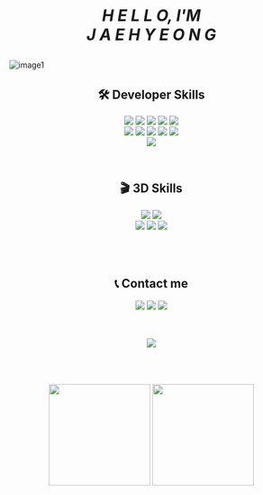 <h1>
  <p align="center">
    <i>H E L L O, I'M <br>J A E H Y E O N G</i>
  </p>
</h1>


![image1](https://user-images.githubusercontent.com/77396216/130805547-d2c12b1c-a870-49cf-a51c-e4cca3cc9dbf.jpg)


<h2><div align="center">🛠 Developer Skills </div></h2>

<div align="center">

<img src="https://img.shields.io/badge/HTML5-E34F26?style=flat-square&logo=HTML5&logoColor=white"/>  <img src="https://img.shields.io/badge/CSS3-1572B6?style=flat-square&logo=CSS3&logoColor=white"/>  <img src="https://img.shields.io/badge/Javascript-F7DF1E?style=flat-square&logo=javascript&logoColor=white"/>  <img src="https://img.shields.io/badge/jQuery-0769AD?style=flat-square&logo=jQuery&logoColor=white"/>  <img src="https://img.shields.io/badge/Bootstrap-7952B3?style=flat-square&logo=Bootstrap&logoColor=white"/>
</br>
<img src="https://img.shields.io/badge/Java-007396?style=flat-square&logo=Java&logoColor=white"/>  <img src="https://img.shields.io/badge/Spring-6DB33F?style=flat-square&logo=Spring&logoColor=white"/>  <img src="https://img.shields.io/badge/Spring Boot-6DB33F?style=flat-square&logo=Spring Boot&logoColor=white"/>  <img src="https://img.shields.io/badge/MySQL-4479A1?style=flat-square&logo=MySQL&logoColor=white"/>  <img src="https://img.shields.io/badge/Apache Tomcat-F8DC75?style=flat-square&logo=Apache Tomcat&logoColor=white"/>
</br>
<img src="https://img.shields.io/badge/Amazon AWS-232F3E?style=flat-square&logo=Amazon AWS&logoColor=white"/>
</div>
</br>

<h2><div align="center">🎬 3D Skills</div></h2>

<div align="center">
<img src="https://img.shields.io/badge/Nuke-000000?style=flat-square&logo=Nuke&logoColor=white"/>  <img src="https://img.shields.io/badge/Unreal Engine-0E1128?style=flat-square&logo=Unreal Engine&logoColor=white"/></br>  
<img src="https://img.shields.io/badge/Adobe Photoshop-31A8FF?style=flat-square&logo=Adobe Photoshop&logoColor=white"/>  <img src="https://img.shields.io/badge/Adobe Premiere Pro-9999FF?style=flat-square&logo=Adobe Premiere Pro&logoColor=white"/>  <img src="https://img.shields.io/badge/Adobe Illustrator-FF9A00?style=flat-square&logo=Adobe Illustrator&logoColor=white"/>
</div>
</br>
</br>
</br>

<h2><div align="center">📞 Contact me</div></h2>

<div align="center">
<a href="https://www.instagram.com/jaehye0ng2/" target=blank><img src="https://img.shields.io/badge/Instagram-E4405F?style=flat-square&logo=Instagram&logoColor=white"/></a>  <a href="https://github.com/zsx29"><img src="https://img.shields.io/badge/GitHub-181717?style=flat-square&logo=GitHub&logoColor=white"/></a> <a href="mailto:zsx29@naver.com"><img src="https://img.shields.io/badge/Naver-03C75A?style=flat-square&logo=Naver&logoColor=white"/></a>
</br></br></br>

<p align="center"><a href="#"><img src="https://hits.seeyoufarm.com/api/count/incr/badge.svg?url=https%3A%2F%2Fgithub.com%2Fzsx29%2Fhit-counter&count_bg=%238172FF&title_bg=%23555555&icon=verizon.svg&icon_color=%23FFFFFF&title=Hits&edge_flat=false"/></a></p>
</div>
</br>
</br>
</br>

<div align="center">
  <img src="https://github-readme-stats.vercel.app/api?username=zsx29&show_icons=true&theme=github_dark" height=180px style="max-width:100%" />
  <img src="https://github-readme-stats.vercel.app/api/top-langs/?username=zsx29&layout=compact&theme=github_dark" height=180px style="max-width:100%"/>

</div>









